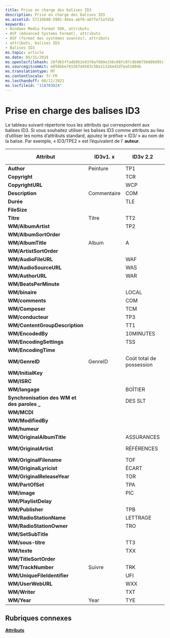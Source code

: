 ```yaml
---
title: Prise en charge des balises ID3
description: Prise en charge des balises ID3
ms.assetid: 57119b88-5901-4bea-abf6-a67fe71afd1b
keywords:
- Windows Media Format SDK, attributs
- ASF (Advanced Systems Format), attributs
- ASF (format des systèmes avancés), attributs
- attributs, balises ID3
- Balises ID3
ms.topic: article
ms.date: 05/31/2018
ms.openlocfilehash: 28fd65ffadb952e9370af609e336c08fc07c9b96f50d09d95c78492bef2163db
ms.sourcegitcommit: e858bbe701567d4583c50a11326e42d7ea51804b
ms.translationtype: MT
ms.contentlocale: fr-FR
ms.lasthandoff: 08/11/2021
ms.locfileid: "118703024"
---
```

# <a name="id3-tag-support"></a>Prise en charge des balises ID3

Le tableau suivant répertorie tous les attributs qui correspondent aux balises ID3. Si vous souhaitez utiliser les balises ID3 comme attributs au lieu d’utiliser les noms d’attributs standard, ajoutez le préfixe « ID3/ » au nom de la balise. Par exemple, « ID3/TPE2 » est l’équivalent de l' **auteur**.



| Attribut                      | ID3v1. x | ID3v 2.2 | ID3v 2.3/v 2.4 |
|--------------------------------|---------|---------|--------------|
| **Author**                     | Peinture  | TP1     | TPE1         |
| **Copyright**                  |         | TCR     | TCOP         |
| **CopyrightURL**               |         | WCP     | WCOP         |
| **Description**                | Commentaire | COM     | COMM         |
| **Durée**                   |         | TLE     | TLEN         |
| **FileSize**                   |         |         | TSIZ         |
| **Titre**                      | Titre   | TT2     | TIT2         |
| **WM/AlbumArtist**             |         | TP2     | TPE2         |
| **WM/AlbumSortOrder**          |         |         | TSOA         |
| **WM/AlbumTitle**              | Album   | A     | TALB         |
| **WM/ArtistSortOrder**         |         |         | TSOP         |
| **WM/AudioFileURL**            |         | WAF     | WOAF         |
| **WM/AudioSourceURL**          |         | WAS     | WOAS         |
| **WM/AuthorURL**               |         | WAR     | WOAR         |
| **WM/BeatsPerMinute**          |         |         | TBPM         |
| **WM/binaire**                  |         | LOCAL     | GEOB         |
| **WM/comments**                |         | COM     | COMM         |
| **WM/Composer**                |         | TCM     | TCOM         |
| **WM/conducteur**               |         | TP3     | TPE3         |
| **WM/ContentGroupDescription** |         | TT1     | TIT1         |
| **WM/EncodedBy**               |         | 10MINUTES     | TENC         |
| **WM/EncodingSettings**        |         | TSS     | TSSE         |
| **WM/EncodingTime**            |         |         | TDEN         |
| **WM/GenreID**                 | GenreID | Coût total de possession     | TCON         |
| **WM/InitialKey**              |         |         | TKEY         |
| **WM/ISRC**                    |         |         | TSRC         |
| **WM/langage**                |         | BOÎTIER     | TLAN         |
| **Synchronisation des WM et des paroles \_**    |         | DES SLT     | SYLT         |
| **WM/MCDI**                    |         |         | MCDI         |
| **WM/ModifiedBy**              |         |         | TPE4         |
| **WM/humeur**                    |         |         | TMOO         |
| **WM/OriginalAlbumTitle**      |         | ASSURANCES     | TOTAL         |
| **WM/OriginalArtist**          |         | RÉFÉRENCES     | PARTIE supérieure         |
| **WM/OriginalFilename**        |         | TOF     | TOFN         |
| **WM/OriginalLyricist**        |         | ÉCART     | TOLY         |
| **WM/OriginalReleaseYear**     |         | TOR     | TORY         |
| **WM/PartOfSet**               |         | TPA     | TPOS         |
| **WM/image**                 |         | PIC     | APIC         |
| **WM/PlaylistDelay**           |         |         | TDLY         |
| **WM/Publisher**               |         | TPB     | TPUB         |
| **WM/RadioStationName**        |         | LETTRAGE     | TRSN         |
| **WM/RadioStationOwner**       |         | TRO     | TRSO         |
| **WM/SetSubTitle**             |         |         | TSST         |
| **WM/sous-titre**                |         | TT3     | TIT3         |
| **WM/texte**                    |         | TXX     | TXXX         |
| **WM/TitleSortOrder**          |         |         | TSOT         |
| **WM/TrackNumber**             | Suivre   | TRK     | TRCK         |
| **WM/UniqueFileIdentifier**    |         | UFI     | UFID         |
| **WM/UserWebURL**              |         | WXX     | WXXX         |
| **WM/Writer**                  |         | TXT     | TEXT         |
| **WM/Year**                    | Year    | TYE     | TYER         |



 

## <a name="related-topics"></a>Rubriques connexes

<dl> <dt>

[**Attributs**](attributes.md)
</dt> </dl>

 

 




